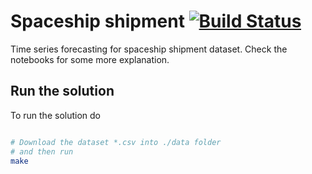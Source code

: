 # Spaceship shipment [![Build Status](https://travis-ci.com/kqf/spaceship-shipment.svg?token=7bkqqhrPB19pD1YKrAZM&branch=master)](https://travis-ci.com/kqf/spaceship-shipment)

Time series forecasting for spaceship shipment dataset. Check the notebooks for some more explanation.

## Run the solution
To run the solution do
```bash

# Download the dataset *.csv into ./data folder 
# and then run
make 
```
